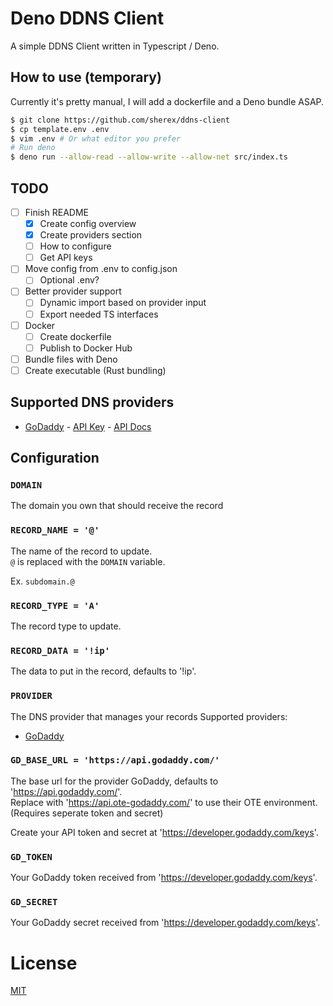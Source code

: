 # Deno DDNS Client
A simple DDNS Client written in Typescript / Deno.

## How to use (temporary)
Currently it's pretty manual, I will add a dockerfile and a Deno bundle ASAP.
```sh
$ git clone https://github.com/sherex/ddns-client
$ cp template.env .env
$ vim .env # Or what editor you prefer
# Run deno
$ deno run --allow-read --allow-write --allow-net src/index.ts
```

## TODO
- [ ] Finish README
  - [X] Create config overview
  - [X] Create providers section
  - [ ] How to configure
  - [ ] Get API keys
- [ ] Move config from .env to config.json
  - [ ] Optional .env?
- [ ] Better provider support
  - [ ] Dynamic import based on provider input
  - [ ] Export needed TS interfaces
- [ ] Docker
  - [ ] Create dockerfile
  - [ ] Publish to Docker Hub
- [ ] Bundle files with Deno
- [ ] Create executable (Rust bundling)

## Supported DNS providers
- [GoDaddy](https://godaddy.com/) - [API Key](https://developer.godaddy.com/keys) - [API Docs](https://developer.godaddy.com/doc/endpoint/domains)

## Configuration
### `DOMAIN`
The domain you own that should receive the record

### `RECORD_NAME = '@'`
The name of the record to update.  
`@` is replaced with the `DOMAIN` variable.

Ex. `subdomain.@`

### `RECORD_TYPE = 'A'`
The record type to update.

### `RECORD_DATA = '!ip'`
The data to put in the record, defaults to '!ip'.

### `PROVIDER`
The DNS provider that manages your records
Supported providers:
- [GoDaddy](https://godaddy.com/)

### `GD_BASE_URL = 'https://api.godaddy.com/'`
The base url for the provider GoDaddy, defaults to 'https://api.godaddy.com/'.  
Replace with 'https://api.ote-godaddy.com/' to use their OTE environment. (Requires seperate token and secret)

Create your API token and secret at 'https://developer.godaddy.com/keys'.

### `GD_TOKEN`
Your GoDaddy token received from 'https://developer.godaddy.com/keys'.

### `GD_SECRET`
Your GoDaddy secret received from 'https://developer.godaddy.com/keys'.

# License
[MIT](LICENSE)